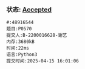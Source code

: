 ### 状态: [Accepted](http://dsbpython.openjudge.cn/dspythonbook/solution/48916544)
```
#:48916544
题目:P0570
提交人:B-2200016628-谢艺
内存:3680kB
时间:22ms
语言:Python3
提交时间:2025-04-15 16:01:06
```
